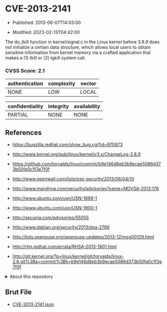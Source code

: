 # CVE-2013-2141

- Published: 2013-06-07T14:03:00

- Modified: 2023-02-13T04:42:00

The do_tkill function in kernel/signal.c in the Linux kernel before 3.8.9 does not initialize a certain data structure, which allows local users to obtain sensitive information from kernel memory via a crafted application that makes a (1) tkill or (2) tgkill system call.

### CVSS Score: **2.1**

| authentication | complexity | vector |
| --- | --- | --- |
| NONE | LOW | LOCAL |

| confidentiality | integrity | availability |
| --- | --- | --- |
| PARTIAL | NONE | NONE |

## References

* https://bugzilla.redhat.com/show_bug.cgi?id=970873

* http://www.kernel.org/pub/linux/kernel/v3.x/ChangeLog-3.8.9

* https://github.com/torvalds/linux/commit/b9e146d8eb3b9ecae5086d373b50fa0c1f3e7f0f

* http://www.openwall.com/lists/oss-security/2013/06/04/10

* http://www.mandriva.com/security/advisories?name=MDVSA-2013:176

* http://www.ubuntu.com/usn/USN-1899-1

* http://www.ubuntu.com/usn/USN-1900-1

* http://secunia.com/advisories/55055

* http://www.debian.org/security/2013/dsa-2766

* http://lists.opensuse.org/opensuse-updates/2013-12/msg00129.html

* http://rhn.redhat.com/errata/RHSA-2013-1801.html

* http://git.kernel.org/?p=linux/kernel/git/torvalds/linux-2.6.git%3Ba=commit%3Bh=b9e146d8eb3b9ecae5086d373b50fa0c1f3e7f0f

<details>
<summary>About this repository</summary> 

  This repository is part of the project [Live Hack CVE](https://github.com/Live-Hack-CVE). Main website can be found [www.live-hack.org](https://www.live-hack.org) 
  
  Made by [Sn0wAlice](https://github.com/Sn0wAlice) for the people that care about security and need to have a feed of the latest CVEs. Hope you enjoy it, don't forget to star the repo and follow me on [Twitter](https://twitter.com/Sn0wAlice) and [Github](https://github.com/Sn0wAlice). And that is my [personnal website](https://www.alice-snow.me/)

  - [Home Page](https://github.com/Live-Hack-CVE)
  - [Framework](https://github.com/Live-Hack-CVE/cve-framework)
  - [CVE database](https://github.com/Live-Hack-CVE/full_database)
  - [Changelog](https://github.com/Live-Hack-CVE/Changelog)
</details>

## Brut File

* [CVE-2013-2141.json](https://raw.githubusercontent.com/Live-Hack-CVE/full_database/main/cves/2013/CVE-2013-2141.json)


